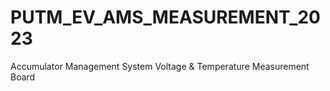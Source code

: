 # PUTM_EV_AMS_MEASUREMENT_2023
Accumulator Management System
Voltage & Temperature Measurement Board 
